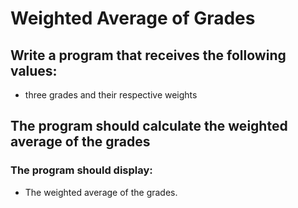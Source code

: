 # Weighted Average of Grades

## Write a program that receives the following values:
* three grades and their respective weights

## The program should calculate the weighted average of the grades 

### The program should display:
* The weighted average of the grades.